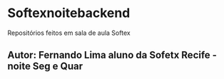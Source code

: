 # Softexnoitebackend
Repositórios feitos em sala de aula Softex

## Autor: Fernando Lima aluno da Sofetx Recife - noite Seg e Quar

